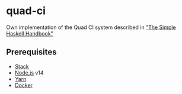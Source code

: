 # quad-ci

Own implementation of the Quad CI system described in ["The Simple Haskell Handbook"](https://leanpub.com/simple-haskell-book)

## Prerequisites

- [Stack](https://docs.haskellstack.org/en/stable/)
- [Node.js](https://nodejs.org/en) v14
- [Yarn](https://yarnpkg.com)
- [Docker](https://www.docker.com)
